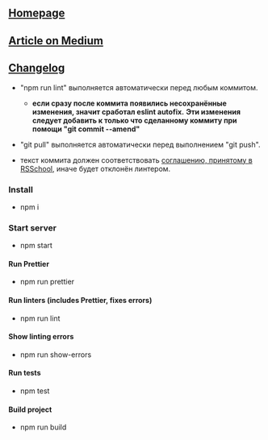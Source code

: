 ## [Homepage](https://gta-phaser-promo.netlify.app/)
## [Article on Medium](https://medium.com/@loremipsumrrr/clonewars-gta-8c1da4e202ba)

## [Changelog ](https://github.com/rolling-scopes-school/clonewars-gta/blob/dev/CHANGELOG.md)

* "npm run lint" выполняется автоматически перед любым коммитом.
  * __если сразу после коммита появились несохранённые изменения, значит сработал eslint autofix.__
  __Эти изменения следует добавить к только что сделанному коммиту при помощи "git commit --amend"__

* "git pull" выполняется автоматически перед выполнением "git push".

* текст коммита должен соответствовать [соглашению, принятому в RSSchool](https://docs.rs.school/#/git-convention), иначе будет отклонён линтером.

### Install
* npm i

### Start server
* npm start


#### Run Prettier
* npm run prettier

#### Run linters (includes Prettier, fixes errors)
* npm run lint

#### Show linting errors
* npm run show-errors

#### Run tests
* npm test

#### Build project
* npm run build
